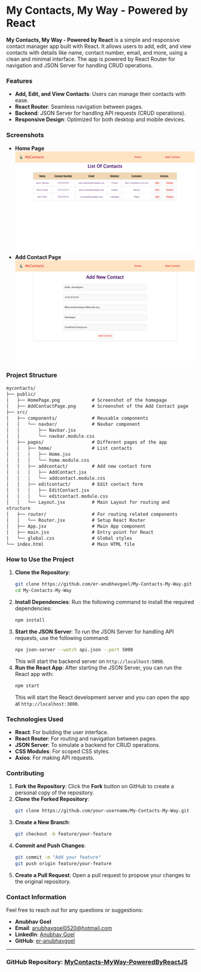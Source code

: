 # My Contacts, My Way - Powered by React
**My Contacts, My Way - Powered by React** is a simple and responsive contact manager app built with React. It allows users to add, edit, and view contacts with details like name, contact number, email, and more, using a clean and minimal interface. The app is powered by React Router for navigation and JSON Server for handling CRUD operations.
### Features
- **Add, Edit, and View Contacts**: Users can manage their contacts with ease.
- **React Router**: Seamless navigation between pages.
- **Backend**: JSON Server for handling API requests (CRUD operations).
- **Responsive Design**: Optimized for both desktop and mobile devices.
### Screenshots
- **Home Page**  
  ![HomePage.png](https://github.com/er-anubhavgoel/MyContacts-MyWay-PoweredByReactJS/blob/main/public/HomePage.png)
- **Add Contact Page**  
  ![AddContactPage.png](https://github.com/er-anubhavgoel/MyContacts-MyWay-PoweredByReactJS/blob/main/public/AddContactPage.png)
  
### Project Structure
```plaintext
mycontacts/
├── public/
│   ├── HomePage.png            # Screenshot of the homepage
│   ├── AddContactPage.png      # Screenshot of the Add Contact page
├── src/
│   ├── components/             # Reusable components
│   │   └── navbar/             # Navbar component
│   │       ├── Navbar.jsx
│   │       └── navbar.module.css
│   ├── pages/                  # Different pages of the app
│   │   ├── home/               # List contacts
│   │   │   ├── Home.jsx
│   │   │   └── home.module.css
│   │   ├── addcontact/         # Add new contact form
│   │   │   ├── AddContact.jsx
│   │   │   └── addcontact.module.css
│   │   ├── editcontact/        # Edit contact form
│   │   │   ├── EditContact.jsx
│   │   │   └── editcontact.module.css
│   │   └── Layout.jsx          # Main Layout for routing and structure
│   ├── router/                 # For routing related components
│   │   └── Router.jsx          # Setup React Router
│   ├── App.jsx                 # Main App component
│   ├── main.jsx                # Entry point for React
|   └── global.css              # Global styles
└── index.html                  # Main HTML file
```
### How to Use the Project
1. **Clone the Repository**:
   ```bash
   git clone https://github.com/er-anubhavgoel/My-Contacts-My-Way.git
   cd My-Contacts-My-Way
   ```
2. **Install Dependencies**:
   Run the following command to install the required dependencies:
   ```bash
   npm install
   ```
3. **Start the JSON Server**:
   To run the JSON Server for handling API requests, use the following command:
   ```bash
   npx json-server --watch api.json --port 5000
   ```
   This will start the backend server on `http://localhost:5000`.
4. **Run the React App**:
   After starting the JSON Server, you can run the React app with:
   ```bash
   npm start
   ```
   This will start the React development server and you can open the app at `http://localhost:3000`.
### Technologies Used
- **React**: For building the user interface.
- **React Router**: For routing and navigation between pages.
- **JSON Server**: To simulate a backend for CRUD operations.
- **CSS Modules**: For scoped CSS styles.
- **Axios**: For making API requests.
### Contributing
1. **Fork the Repository**:
   Click the **Fork** button on GitHub to create a personal copy of the repository.
2. **Clone the Forked Repository**:
   ```bash
   git clone https://github.com/your-username/My-Contacts-My-Way.git
   ```
3. **Create a New Branch**:
   ```bash
   git checkout -b feature/your-feature
   ```
4. **Commit and Push Changes**:
   ```bash
   git commit -m "Add your feature"
   git push origin feature/your-feature
   ```
5. **Create a Pull Request**:
   Open a pull request to propose your changes to the original repository.
### Contact Information
Feel free to reach out for any questions or suggestions:
- **Anubhav Goel**
- **Email**: anubhavgoel0520@hotmail.com
- **LinkedIn**: [Anubhav Goel](https://www.linkedin.com/in/anubhav-goel-123456789/)
- **GitHub**: [er-anubhavgoel](https://github.com/er-anubhavgoel)
---
### GitHub Repository: [MyContacts-MyWay-PoweredByReactJS](https://github.com/er-anubhavgoel/MyContacts-MyWay-PoweredByReactJS)
